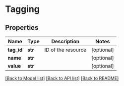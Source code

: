 # Tagging

## Properties
Name | Type | Description | Notes
------------ | ------------- | ------------- | -------------
**tag_id** | **str** | ID of the resource | [optional] 
**name** | **str** |  | [optional] 
**value** | **str** |  | [optional] 

[[Back to Model list]](../README.md#documentation-for-models) [[Back to API list]](../README.md#documentation-for-api-endpoints) [[Back to README]](../README.md)


